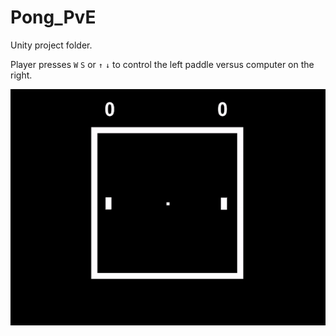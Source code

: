 # Pong_PvE

Unity project folder.

Player presses `W` `S` or `↑` `↓` to control the left paddle versus computer on the right.

![image](https://github.com/Shuo-Niu/Pong_PvE/blob/master/demo.gif)
